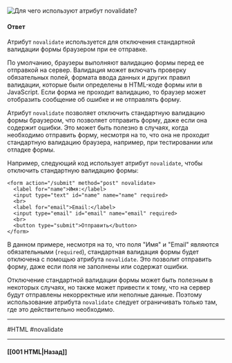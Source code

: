 ![Для чего используют атрибут `novalidate`?](https://youtu.be/trriSYNrHw4?t=451)

#### Ответ

Атрибут `novalidate` используется для отключения стандартной валидации формы браузером при ее отправке.

По умолчанию, браузеры выполняют валидацию формы перед ее отправкой на сервер. Валидация может включать проверку обязательных полей, формата ввода данных и других правил валидации, которые были определены в HTML-коде формы или в JavaScript. Если форма не проходит валидацию, то браузер может отобразить сообщение об ошибке и не отправлять форму.

Атрибут `novalidate` позволяет отключить стандартную валидацию формы браузером, что позволяет отправить форму, даже если она содержит ошибки. Это может быть полезно в случаях, когда необходимо отправить форму, несмотря на то, что она не проходит стандартную валидацию браузера, например, при тестировании или отладке формы.

Например, следующий код использует атрибут `novalidate`, чтобы отключить стандартную валидацию формы:

```
<form action="/submit" method="post" novalidate>
  <label for="name">Имя:</label>
  <input type="text" id="name" name="name" required>
  <br>
  <label for="email">Email:</label>
  <input type="email" id="email" name="email" required>
  <br>
  <button type="submit">Отправить</button>
</form>
```

В данном примере, несмотря на то, что поля "Имя" и "Email" являются обязательными (`required`), стандартная валидация формы будет отключена с помощью атрибута `novalidate`. Это позволит отправить форму, даже если поля не заполнены или содержат ошибки.

Отключение стандартной валидации формы может быть полезным в некоторых случаях, но также может привести к тому, что на сервер будут отправлены некорректные или неполные данные. Поэтому использование атрибута `novalidate` следует ограничивать только там, где это действительно необходимо.

___
#HTML #novalidate

___

#### [[001 HTML|Назад]]